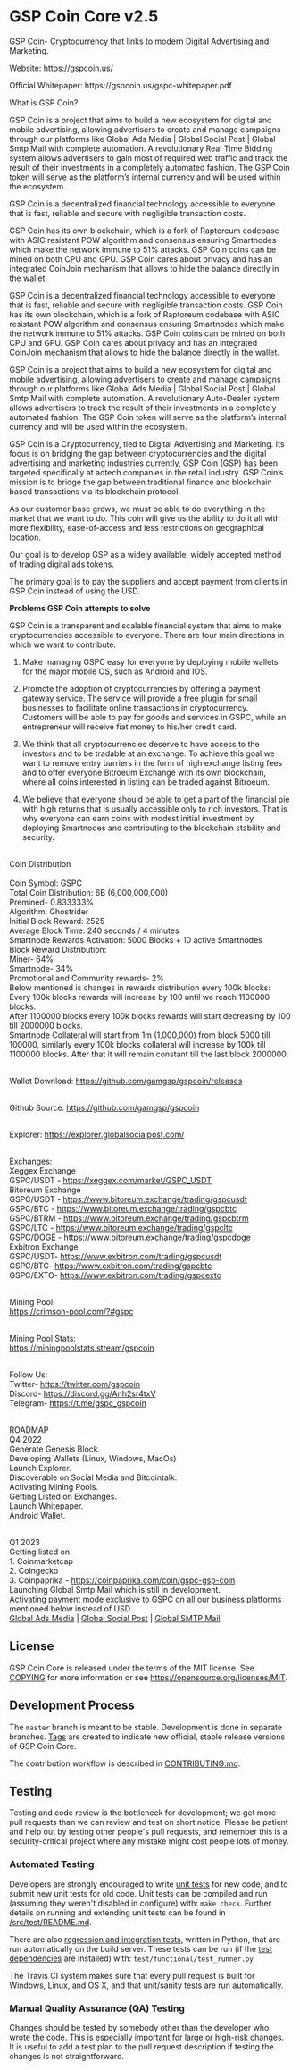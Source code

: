 GSP Coin Core v2.5
===========================
<p>GSP Coin- Cryptocurrency that links to modern Digital Advertising and Marketing.</p>
<p>Website: https://gspcoin.us/</p>
<p>Official Whitepaper: https://gspcoin.us/gspc-whitepaper.pdf</p>

What is GSP Coin?

GSP Coin is a project that aims to build a new ecosystem for digital and mobile advertising, allowing advertisers to create and manage campaigns through our platforms like Global Ads Media | Global Social Post | Global Smtp Mail  with complete automation. A revolutionary Real Time Bidding system allows advertisers to gain most of required web traffic and track the result of their investments in a completely automated fashion. The GSP Coin token will serve as the platform’s internal currency and will be used within the ecosystem.

GSP Coin is a decentralized financial technology accessible to everyone that is fast, reliable and secure with negligible transaction costs. 

GSP Coin has its own blockchain, which is a fork of Raptoreum codebase with ASIC resistant POW algorithm and consensus ensuring Smartnodes which make the network immune to 51% attacks. GSP Coin coins can be mined on both CPU and GPU. GSP Coin cares about privacy and has an integrated CoinJoin mechanism that allows to hide the balance directly in the wallet.

GSP Coin is a decentralized financial technology accessible to everyone that is fast, reliable and secure with negligible transaction costs. GSP Coin has its own blockchain, which is a fork of Raptoreum codebase with ASIC resistant POW algorithm and consensus ensuring Smartnodes which make the network immune to 51% attacks. GSP Coin coins can be mined on both CPU and GPU. GSP Coin cares about privacy and has an integrated CoinJoin mechanism that allows to hide the balance directly in the wallet.

GSP Coin is a project that aims to build a new ecosystem for digital and mobile advertising, allowing advertisers to create and manage campaigns through our platforms like Global Ads Media | Global Social Post | Global Smtp Mail with complete automation. A revolutionary Auto-Dealer system allows advertisers to track the result of their investments in a completely automated fashion. The GSP Coin token will serve as the platform’s internal currency and will be used within the ecosystem.

GSP Coin is a Cryptocurrency, tied to Digital Advertising and Marketing. Its focus is on bridging the gap between cryptocurrencies and the digital advertising and marketing industries currently, GSP Coin (GSP) has been targeted specifically at adtech companies in the retail industry. GSP Coin’s mission is to bridge the gap between traditional finance and blockchain based transactions via its blockchain protocol.

As our customer base grows, we must be able to do everything in the market that we want to do. This coin will give us the ability to do it all with more flexibility, ease-of-access and less restrictions on geographical location.

Our goal is to develop GSP as a widely available, widely accepted method of trading digital ads tokens.

The primary goal is to pay the suppliers and accept payment from clients in GSP Coin instead of using the USD.

**Problems GSP Coin attempts to solve**

GSP Coin is a transparent and scalable financial system that aims to make cryptocurrencies
accessible to everyone. There are four main directions in which we want to contribute.

1. Make managing GSPC easy for everyone by deploying mobile wallets for the major
mobile OS, such as Android and IOS.

2. Promote the adoption of cryptocurrencies by offering a payment gateway service. The
service will provide a free plugin for small businesses to facilitate online transactions in
cryptocurrency. Customers will be able to pay for goods and services in GSPC, while an
entrepreneur will receive fiat money to his/her credit card.

3. We think that all cryptocurrencies deserve to have access to the investors and to be
tradable at an exchange. To achieve this goal we want to remove entry barriers in the form
of high exchange listing fees and to offer everyone Bitroeum Exchange with its own
blockchain, where all coins interested in listing can be traded against Bitroeum.

4. We believe that everyone should be able to get a part of the financial pie with high returns
that is usually accessible only to rich investors. That is why everyone can earn coins with
modest initial investment by deploying Smartnodes and contributing to the blockchain
stability and security.

<br>Coin Distribution</br>
<br>Coin Symbol: GSPC
<br>Total Coin Distribution: 6B (6,000,000,000)
<br>Premined- 0.833333%
<br>Algorithm: Ghostrider
<br>Initial Block Reward: 2525
<br>Average Block Time: 240 seconds / 4 minutes
<br>Smartnode Rewards Activation: 5000 Blocks + 10 active Smartnodes
<br>Block Reward Distribution:
<br>Miner- 64%
<br>Smartnode- 34%
<br>Promotional and Community rewards- 2%
<br>Below mentioned is changes in rewards distribution every 100k blocks:
<br>Every 100k blocks rewards will increase by 100 until we reach 1100000 blocks.
<br>After 1100000 blocks every 100k blocks rewards will start decreasing by 100 till 2000000 blocks.
<br>Smartnode Collateral will start from 1m (1,000,000) from block 5000 till 100000, similarly every 100k blocks collateral will increase by 100k till 1100000 blocks. After that it will remain constant till the last block 2000000.</br>

<br>Wallet Download: https://github.com/gamgsp/gspcoin/releases</br>

<br>Github Source: https://github.com/gamgsp/gspcoin</br>

<br>Explorer: https://explorer.globalsocialpost.com/</br>

<br>Exchanges:
<br>Xeggex Exchange
<br>GSPC/USDT - https://xeggex.com/market/GSPC_USDT
<br>Bitoreum Exchange
<br>GSPC/USDT - https://www.bitoreum.exchange/trading/gspcusdt
<br>GSPC/BTC - https://www.bitoreum.exchange/trading/gspcbtc
<br>GSPC/BTRM - https://www.bitoreum.exchange/trading/gspcbtrm
<br>GSPC/LTC - https://www.bitoreum.exchange/trading/gspcltc
<br>GSPC/DOGE - https://www.bitoreum.exchange/trading/gspcdoge
<br>Exbitron Exchange
<br>GSPC/USDT- https://www.exbitron.com/trading/gspcusdt
<br>GSPC/BTC- https://www.exbitron.com/trading/gspcbtc
<br>GSPC/EXTO- https://www.exbitron.com/trading/gspcexto</br>

<br>Mining Pool:
<br>https://crimson-pool.com/?#gspc</br>

<br>Mining Pool Stats:
<br>https://miningpoolstats.stream/gspcoin</br>

<br>Follow Us:
<br>Twitter- https://twitter.com/gspcoin
<br>Discord- https://discord.gg/Anh2sr4txV
<br>Telegram- https://t.me/gspc_gspcoin</br>

<br>ROADMAP
<br>Q4 2022
<br>Generate Genesis Block.
<br>Developing Wallets (Linux, Windows, MacOs)
<br>Launch Explorer.
<br>Discoverable on Social Media and Bitcointalk.
<br>Activating Mining Pools.
<br>Getting Listed on Exchanges.
<br>Launch Whitepaper.
<br>Android Wallet.</br>


<br>Q1 2023
<br>Getting listed on:
<br>1. Coinmarketcap
<br>2. Coingecko
<br>3. Coinpaprika - https://coinpaprika.com/coin/gspc-gsp-coin
<br>Launching Global Smtp Mail which is still in development.
<br>Activating payment mode exclusive to GSPC on all our business platforms mentioned below instead of USD.
<br><a href="https://globaladsmedia.us" target="_blank">Global Ads Media</a> | <a href="https://globalsocialpost.com" target="_blank">Global Social Post</a> | <a href="https://globalsmtpmail.com" target="_blank">Global SMTP Mail</a></br>

License
-------

GSP Coin Core is released under the terms of the MIT license. See [COPYING](COPYING) for more
information or see https://opensource.org/licenses/MIT.

Development Process
-------------------

The `master` branch is meant to be stable. Development is done in separate branches.
[Tags](https://github.com/gspcoin/gspcoin/tags) are created to indicate new official,
stable release versions of GSP Coin Core.

The contribution workflow is described in [CONTRIBUTING.md](CONTRIBUTING.md).

Testing
-------

Testing and code review is the bottleneck for development; we get more pull
requests than we can review and test on short notice. Please be patient and help out by testing
other people's pull requests, and remember this is a security-critical project where any mistake might cost people
lots of money.

### Automated Testing

Developers are strongly encouraged to write [unit tests](src/test/README.md) for new code, and to
submit new unit tests for old code. Unit tests can be compiled and run
(assuming they weren't disabled in configure) with: `make check`. Further details on running
and extending unit tests can be found in [/src/test/README.md](/src/test/README.md).

There are also [regression and integration tests](/test), written
in Python, that are run automatically on the build server.
These tests can be run (if the [test dependencies](/test) are installed) with: `test/functional/test_runner.py`

The Travis CI system makes sure that every pull request is built for Windows, Linux, and OS X, and that unit/sanity tests are run automatically.

### Manual Quality Assurance (QA) Testing

Changes should be tested by somebody other than the developer who wrote the
code. This is especially important for large or high-risk changes. It is useful
to add a test plan to the pull request description if testing the changes is
not straightforward.
